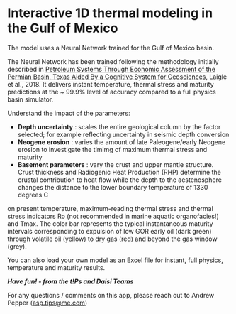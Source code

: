 # Interactive 1D thermal modeling in the Gulf of Mexico

The model uses a Neural Network trained for the Gulf of Mexico basin.

The Neural Network has been trained following the methodology initially described in
[Petroleum Systems Through Economic Assessment of the Permian Basin, Texas Aided By a Cognitive System for Geosciences](https://www.searchanddiscovery.com/abstracts/html/2018/ice2018/abstracts/3005524.html), Laigle et al., 2018. It delivers instant temperature, thermal stress and maturity predictions at the ~ 99.9% level of accuracy compared to a full physics basin simulator.

Understand the impact of the parameters:

* **Depth uncertainty** : scales the entire geological column by the factor selected; for example reflecting uncertainty in seismic depth conversion
* **Neogene erosion** : varies the amount of late Paleogene/early Neogene erosion to investigate the timimg of maximum thermal stress and maturity 
* **Basement parameters** : vary the crust and upper mantle structure. Crust thickness and Radiogenic Heat Production (RHP) determine the crustal contribution to heat flow while the depth to the aestenosphere changes the distance to the lower boundary temperature of 1330 degrees C

on present temperature, maximum-reading thermal stress and thermal stress indicators Ro (not recommended in marine aquatic organofacies!) and Tmax. The color bar represents the typical instantaneous maturity intervals corresponding to expulsion of low GOR early oil (dark green) through volatile oil (yellow) to dry gas (red) and beyond the gas window (grey).

You can also load your own model as an Excel file for instant, full physics, temperature and maturity results.

***Have fun! - from the t!Ps and Daisi Teams***

For any questions / comments on this app, please reach out to Andrew Pepper (asp.tips@me.com)
